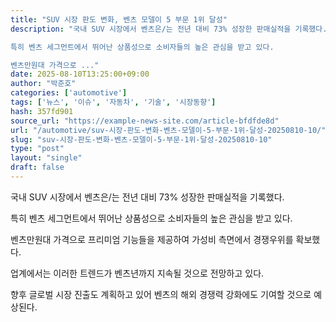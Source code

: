 ```yaml
---
title: "SUV 시장 판도 변화, 벤츠 모델이 5 부문 1위 달성"
description: "국내 SUV 시장에서 벤츠은/는 전년 대비 73% 성장한 판매실적을 기록했다.

특히 벤츠 세그먼트에서 뛰어난 상품성으로 소비자들의 높은 관심을 받고 있다.

벤츠만원대 가격으로 ..."
date: 2025-08-10T13:25:00+09:00
author: "박준호"
categories: ['automotive']
tags: ['뉴스', '이슈', '자동차', '기술', '시장동향']
hash: 357fd901
source_url: "https://example-news-site.com/article-bfdfde8d"
url: "/automotive/suv-시장-판도-변화-벤츠-모델이-5-부문-1위-달성-20250810-10/"
slug: "suv-시장-판도-변화-벤츠-모델이-5-부문-1위-달성-20250810-10"
type: "post"
layout: "single"
draft: false
---
```


국내 SUV 시장에서 벤츠은/는 전년 대비 73% 성장한 판매실적을 기록했다.

특히 벤츠 세그먼트에서 뛰어난 상품성으로 소비자들의 높은 관심을 받고 있다.

벤츠만원대 가격으로 프리미엄 기능들을 제공하여 가성비 측면에서 경쟁우위를 확보했다.

업계에서는 이러한 트렌드가 벤츠년까지 지속될 것으로 전망하고 있다.

향후 글로벌 시장 진출도 계획하고 있어 벤츠의 해외 경쟁력 강화에도 기여할 것으로 예상된다.

